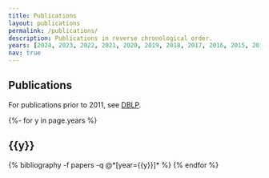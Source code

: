 ```yaml
---
title: Publications
layout: publications
permalink: /publications/
description: Publications in reverse chronological order. 
years: [2024, 2023, 2022, 2021, 2020, 2019, 2018, 2017, 2016, 2015, 2014, 2013, 2012]
nav: true
---
```

<!-- _pages/publications.md -->

## Publications

For publications prior to 2011, see [DBLP](https://dblp.org/pid/g/RameshGovindan.html). 

<div class="publications">

{%- for y in page.years %}
  <h2 class="year">{{y}}</h2>
  {% bibliography -f papers -q @*[year={{y}}]* %}
{% endfor %}

</div>
